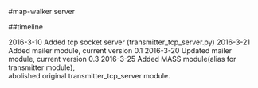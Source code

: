 #map-walker server

##timeline

2016-3-10 Added tcp socket server (transmitter_tcp_server.py)
2016-3-21 Added mailer module, current version 0.1
2016-3-20 Updated mailer module, current version 0.3
2016-3-25 Added MASS module(alias for transmitter module), \
          abolished original transmitter_tcp_server module.
